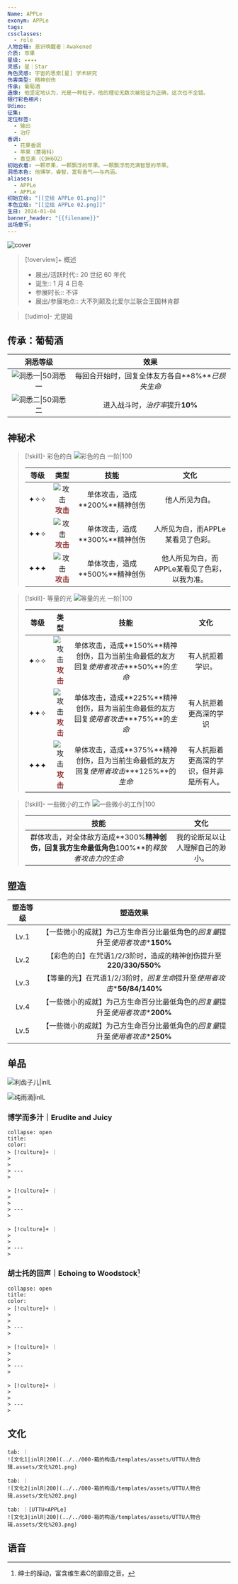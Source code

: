 ```yaml
---
Name: APPLe
exonym: APPLe
tags: 
cssclasses:
  - role
人物合辑: 意识唤醒者｜Awakened
介质: 苹果
星级: ✦✦✦✦
灵感: 星｜Star
角色灵感: 宇宙的思索[星] 学术研究
伤害类型: 精神创伤
传承: 葡萄酒
造像: 他坚定地认为，光是一种粒子。他的理论无数次被验证为正确，这次也不全错。
银行彩色相片: 
Udimo: 
征集: 
定位标签:
  - 输出
  - 治疗
香调:
  - 花果香调
  - 苹果（蔷薇科）
  - 香豆素（C9H6O2）
初始衣着: 一颗苹果，一颗飘浮的苹果。一颗飘浮而充满智慧的苹果。
洞悉本色: 他博学，睿智，富有香气——与内涵。
aliases:
  - APPLe
  - APPLe
初始立绘: "[[立绘 APPLe 01.png]]"
本色立绘: "[[立绘 APPLe 02.png]]"
生日: 2024-01-04
banner_header: "{{filename}}"
出场章节:
---
```

![cover](assets/APPLe｜APPLe.assets/立绘%20APPLe%2002.png)

> [!overview]+ 概述
> - 展出/活跃时代:: 20 世纪 60 年代
> - 诞生:: 1 月 4 日冬
> - 参展时长:: 不详
> - 展出/参展地点:: 大不列颠及北爱尔兰联合王国林肯郡

> [!udimo]- 尤提姆
> 
> 

## 传承：葡萄酒

|                           洞悉等级                           |                       效果                       |
| :----------------------------------------------------------: | :----------------------------------------------: |
| ![洞悉一\|50](../../000-箱的构造/templates/assets/UTTU人物合辑.assets/图标%20洞悉Ⅰ.png)洞悉一 | 每回合开始时，回复全体友方各自**8%***已损失生命* |
| ![洞悉二\|50](../../000-箱的构造/templates/assets/UTTU人物合辑.assets/图标%20洞悉Ⅱ.png)洞悉二 |         进入战斗时，*治疗率*提升**10%**          |

## 神秘术

> [!skill]- 彩色的白
> ![彩色的白 一阶|100](assets/APPLe｜APPLe.assets/神秘术%20彩色的白1.png)
> 
> | 等级 |                             类型                             |              技能              |                     文化                      |
> | :--: | :----------------------------------------------------------: | :----------------------------: | :-------------------------------------------: |
> | ✦✧✧  | ![攻击](../../000-箱的构造/templates/assets/UTTU人物合辑.assets/Attack.png)<b><font color="#933334">攻击</font></b> | 单体攻击，造成**200%**精神创伤 |                他人所见为白。                 |
> | ✦✦✧  | ![攻击](../../000-箱的构造/templates/assets/UTTU人物合辑.assets/Attack.png)<b><font color="#933334">攻击</font></b> | 单体攻击，造成**300%**精神创伤 |       人所见为白，而APPLe某看见了色彩。       |
> | ✦✦✦  | ![攻击](../../000-箱的构造/templates/assets/UTTU人物合辑.assets/Attack.png)<b><font color="#933334">攻击</font></b> | 单体攻击，造成**500%**精神创伤 | 他人所见为白，而APPLe某看见了色彩，以我为准。 |
> 

> [!skill]- 等量的光
> ![等量的光 一阶|100](assets/APPLe｜APPLe.assets/神秘术%20等量的光1.png)
> 
> | 等级 |                             类型                             |                             技能                             |                   文化                   |
> | :--: | :----------------------------------------------------------: | :----------------------------------------------------------: | :--------------------------------------: |
> | ✦✧✧  | ![攻击](../../000-箱的构造/templates/assets/UTTU人物合辑.assets/Attack.png)<b><font color="#933334">攻击</font></b> | 单体攻击，造成**150%**精神创伤，且为当前生命最低的友方回复*使用者攻击*\***50%**的*生命* |             有人抗拒着学识。             |
> | ✦✦✧  | ![攻击](../../000-箱的构造/templates/assets/UTTU人物合辑.assets/Attack.png)<b><font color="#933334">攻击</font></b> | 单体攻击，造成**225%**精神创伤，且为当前生命最低的友方回复*使用者攻击*\***75%**的*生命* |          有人抗拒着更高深的学识          |
> | ✦✦✦  | ![攻击](../../000-箱的构造/templates/assets/UTTU人物合辑.assets/Attack.png)<b><font color="#933334">攻击</font></b> | 单体攻击，造成**375%**精神创伤，且为当前生命最低的友方回复*使用者攻击*\***125%**的*生命* | 有人抗拒着更高深的学识，但并非是所有人。 |
> 

> [!skill]- 一些微小的工作
> ![一些微小的工作|100](assets/APPLe｜APPLe.assets/至终的仪式%20一些微小的工作.png)
> 
> |                             技能                             |               文化               |
> | :----------------------------------------------------------: | :------------------------------: |
> | 群体攻击，对全体敌方造成**300%**精神创伤，回复我方生命最低角色**100%**的*释放者攻击力的生命* | 我的论断足以让人理解自己的渺小。 |
> 

## 塑造

| 塑造等级 |                           塑造效果                           |
| :------: | :----------------------------------------------------------: |
|   Lv.1   | 【一些微小的成就】为己方生命百分比最低角色的*回复量*提升至*使用者攻击*\***150%** |
|   Lv.2   | 【彩色的白】在咒语1/2/3阶时，造成的精神创伤提升至**220/330/550%** |
|   Lv.3   | 【等量的光】在咒语1/2/3阶时，*回复生命*提升至*使用者攻击*\***56/84/140%** |
|   Lv.4   | 【一些微小的成就】为己方生命百分比最低角色的*回复量*提升至*使用者攻击*\***200%** |
|   Lv.5   | 【一些微小的成就】为己方生命百分比最低角色的*回复量*提升至*使用者攻击*\***250%** |


## 单品

![利齿子儿|inlL](../../000-箱的构造/templates/assets/UTTU人物合辑.assets/货币%20利齿子儿.png)

![纯雨滴|inlL](../../000-箱的构造/templates/assets/UTTU人物合辑.assets/货币%20纯雨滴.png)

### 博学而多汁｜Erudite and Juicy

````ad-flex
collapse: open
title: 
color: 
> [!culture]+ ｜
> 
> 
> ---
> 

> [!culture]+ ｜
> 
> 
> ---
> 

> [!culture]+ ｜
> 
> 
> ---
> 
````

### 胡士托的回声｜Echoing to Woodstock[^1]

````ad-flex
collapse: open
title: 
color: 
> [!culture]+ ｜
> 
> 
> ---
> 

> [!culture]+ ｜
> 
> 
> ---
> 

> [!culture]+ ｜
> 
> 
> ---
> 
````

## 文化

````tabs
tab: ｜
![文化1|inlR|200](../../000-箱的构造/templates/assets/UTTU人物合辑.assets/文化%201.png)

tab: ｜
![文化2|inlR|200](../../000-箱的构造/templates/assets/UTTU人物合辑.assets/文化%202.png)

tab: ｜[UTTU×APPLe]
![文化3|inlR|200](../../000-箱的构造/templates/assets/UTTU人物合辑.assets/文化%203.png)

````

## 语音

[^1]: 绅士的躁动，富含维生素C的靡靡之音。